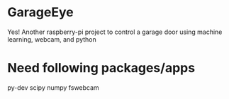 GarageEye
=========

Yes! Another raspberry-pi project to control a garage door using machine learning, webcam, and python

Need following packages/apps
============================
py-dev
scipy
numpy
fswebcam
